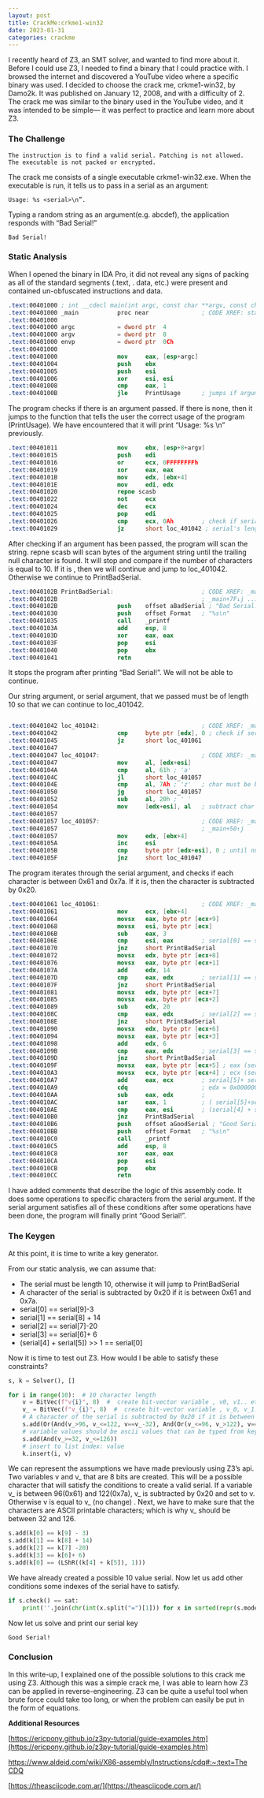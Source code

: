 ```yaml
---
layout: post
title: CrackMe:crkme1-win32
date: 2023-01-31
categories: crackme 
---
```


I recently heard of Z3, an SMT solver, and wanted to find more about it. Before I could use Z3, I needed to find a binary that I could practice with.  I browsed the internet and discovered a YouTube video where a specific binary was used. I decided to choose the crack me, crkme1-win32, by Damo2k. It was published on January 12, 2008, and with a difficulty of 2. The crack me was similar to the binary used in the YouTube video, and it was intended to be simple— it was perfect to practice and learn more about Z3.

### The Challenge

`The instruction is to find a valid serial. Patching is not allowed. The executable is not packed or encrypted.`

The crack me consists of a single executable crkme1-win32.exe. When the executable is run, it tells us to pass in a serial as an argument: 

```
Usage: %s <serial>\n”. 
```

Typing a random string  as an argument(e.g. abcdef), the application responds with “Bad Serial!”

```
Bad Serial!
```

### Static Analysis

When I opened the binary in IDA Pro, it did not reveal any signs of packing as all of the standard segments (.text, . data, etc.) were present and contained un-obfuscated instructions and data. 

```nasm
.text:00401000 ; int __cdecl main(int argc, const char **argv, const char **envp)
.text:00401000 _main           proc near               ; CODE XREF: start+AF↓p
.text:00401000
.text:00401000 argc            = dword ptr  4
.text:00401000 argv            = dword ptr  8
.text:00401000 envp            = dword ptr  0Ch
.text:00401000
.text:00401000                 mov     eax, [esp+argc]
.text:00401004                 push    ebx
.text:00401005                 push    esi
.text:00401006                 xor     esi, esi
.text:00401008                 cmp     eax, 1
.text:0040100B                 jle     PrintUsage      ; jumps if argument is not given
```

The program checks if there is an argument passed. If there is none, then it jumps  to the function that tells the user the correct usage of the program (PrintUsage). We have encountered  that it will print “Usage: %s <serial>\n” previously.

```nasm
.text:00401011                 mov     ebx, [esp+8+argv]
.text:00401015                 push    edi
.text:00401016                 or      ecx, 0FFFFFFFFh
.text:00401019                 xor     eax, eax
.text:0040101B                 mov     edx, [ebx+4]
.text:0040101E                 mov     edi, edx
.text:00401020                 repne scasb
.text:00401022                 not     ecx
.text:00401024                 dec     ecx
.text:00401025                 pop     edi
.text:00401026                 cmp     ecx, 0Ah        ; check if serial length is 10
.text:00401029                 jz      short loc_401042 ; serial's length must be 10 to continue
```

After checking if an argument has been passed, the program will scan the string.  repne scasb will scan bytes of the argument string until the trailing null character is found. It will stop and  compare if the number of characters is equal to 10.  If it is , then we will continue and jump to loc_401042.  Otherwise we continue to PrintBadSerial. 

```nasm
.text:0040102B PrintBadSerial:                         ; CODE XREF: _main+70↓j
.text:0040102B                                         ; _main+7F↓j ...
.text:0040102B                 push    offset aBadSerial ; "Bad Serial!"
.text:00401030                 push    offset Format   ; "%s\n"
.text:00401035                 call    _printf
.text:0040103A                 add     esp, 8
.text:0040103D                 xor     eax, eax
.text:0040103F                 pop     esi
.text:00401040                 pop     ebx
.text:00401041                 retn
```

It stops the program after printing “Bad Serial!”. We will not be able to continue.

Our string argument, or serial argument, that we passed must be of length 10 so that we can continue to loc_401042.

```nasm

.text:00401042 loc_401042:                             ; CODE XREF: _main+29↑j
.text:00401042                 cmp     byte ptr [edx], 0 ; check if serial is not equal to 0
.text:00401045                 jz      short loc_401061
.text:00401047
.text:00401047 loc_401047:                             ; CODE XREF: _main+5F↓j
.text:00401047                 mov     al, [edx+esi]
.text:0040104A                 cmp     al, 61h ; 'a'
.text:0040104C                 jl      short loc_401057
.text:0040104E                 cmp     al, 7Ah ; 'z'   ; char must be between 0x61 and 0x7a
.text:00401050                 jg      short loc_401057
.text:00401052                 sub     al, 20h ; ' '
.text:00401054                 mov     [edx+esi], al   ; subtract char by 0x20
.text:00401057
.text:00401057 loc_401057:                             ; CODE XREF: _main+4C↑j
.text:00401057                                         ; _main+50↑j
.text:00401057                 mov     edx, [ebx+4]
.text:0040105A                 inc     esi
.text:0040105B                 cmp     byte ptr [edx+esi], 0 ; until nullbyte
.text:0040105F                 jnz     short loc_401047
```

The program iterates through the serial argument, and checks if each character is between 0x61 and 0x7a. If it is, then the character is subtracted by 0x20.  

```nasm
.text:00401061 loc_401061:                             ; CODE XREF: _main+45↑j
.text:00401061                 mov     ecx, [ebx+4]
.text:00401064                 movsx   eax, byte ptr [ecx+9]
.text:00401068                 movsx   esi, byte ptr [ecx]
.text:0040106B                 sub     eax, 3
.text:0040106E                 cmp     esi, eax        ; serial[0] == serial[9]-3
.text:00401070                 jnz     short PrintBadSerial
.text:00401072                 movsx   edx, byte ptr [ecx+8]
.text:00401076                 movsx   eax, byte ptr [ecx+1]
.text:0040107A                 add     edx, 14
.text:0040107D                 cmp     eax, edx        ; serial[1] == serial[8] + 14
.text:0040107F                 jnz     short PrintBadSerial
.text:00401081                 movsx   edx, byte ptr [ecx+7]
.text:00401085                 movsx   eax, byte ptr [ecx+2]
.text:00401089                 sub     edx, 20
.text:0040108C                 cmp     eax, edx        ; serial[2] == serial[7]-20
.text:0040108E                 jnz     short PrintBadSerial
.text:00401090                 movsx   edx, byte ptr [ecx+6]
.text:00401094                 movsx   eax, byte ptr [ecx+3]
.text:00401098                 add     edx, 6
.text:0040109B                 cmp     eax, edx        ; serial[3] == serial[6]+ 6
.text:0040109D                 jnz     short PrintBadSerial
.text:0040109F                 movsx   eax, byte ptr [ecx+5] ; eax (serial[5])
.text:004010A3                 movsx   ecx, byte ptr [ecx+4] ; ecx (serial[4])
.text:004010A7                 add     eax, ecx        ; serial[5]+ serial[4
.text:004010A9                 cdq                     ; edx = 0x00000000
.text:004010AA                 sub     eax, edx        ; 
.text:004010AC                 sar     eax, 1          ; ( serial[5]+serial[4])  >> 1
.text:004010AE                 cmp     eax, esi        ; (serial[4] + serial[5]) >> 1 == serial[0] 
.text:004010B0                 jnz     PrintBadSerial
.text:004010B6                 push    offset aGoodSerial ; "Good Serial!"
.text:004010BB                 push    offset Format   ; "%s\n"
.text:004010C0                 call    _printf
.text:004010C5                 add     esp, 8
.text:004010C8                 xor     eax, eax
.text:004010CA                 pop     esi
.text:004010CB                 pop     ebx
.text:004010CC                 retn
```

I have added comments that describe the logic of this assembly code. It does some operations to specific characters from the serial argument. If the serial argument satisfies all of these conditions after some operations have been done, the program will finally print “Good Serial!”.   

### The Keygen

At this point, it is time to write a key generator.

From our static analysis, we can assume that:

- The serial must be length 10, otherwise it will jump to PrintBadSerial
- A character of the serial is subtracted by 0x20 if it is between 0x61 and 0x7a.
- serial[0] == serial[9]-3
- serial[1] == serial[8] + 14
- serial[2] == serial[7]-20
- serial[3] == serial[6]+ 6
- (serial[4] + serial[5]) >> 1 == serial[0]

Now it is time to test out Z3. How would I be able to satisfy these constraints?

```python
s, k = Solver(), []

for i in range(10):  # 10 character length 
    v = BitVec(f"v{i}", 8)  #  create bit-vector variable , v0, v1.. etc that is 8 bits 
    v_ = BitVec(f"v_{i}", 8)  #  create bit-vector variable , v_0, v_1.. etc that is 8 bits 
    # A character of the serial is subtracted by 0x20 if it is between 0x61 and 0x7a.
    s.add(Or(And(v_>96, v_<=122, v==v_-32), And(Or(v_<=96, v_>122), v==v_))) # subtract by 0x20  
    # variable values should be ascii values that can be typed from keyboard 
    s.add(And(v_>=32, v_<=126))
    # insert to list index: value 
    k.insert(i, v)
```

We can represent the assumptions we have made previously using Z3’s api. Two variables v and v_ that are 8 bits are created. This will be a possible character that will satisfy the conditions to create a valid serial.  If a variable v_ is between 96(0x61) and 122(0x7a),  v_ is subtracted by 0x20 and set to v. Otherwise v is equal to v_ (no change) . Next, we have to make sure that the characters are ASCII printable characters; which is why v_ should be between 32 and 126. 

```python
s.add(k[0] == k[9] - 3) 
s.add(k[1] == k[8] + 14)
s.add(k[2] == k[7] -20)
s.add(k[3] == k[6]+ 6)
s.add(k[0] == (LShR((k[4] + k[5]), 1)))
```

We have already created a possible 10 value serial. Now let us add other conditions some indexes of the serial have to satisfy. 

```python
if s.check() == sat:
    print(''.join(chr(int(x.split("=")[1])) for x in sorted(repr(s.model()).strip("[]").split(",\n "))[10:]))
```

Now let us solve and print our serial key

```
Good Serial!
```

### Conclusion

In this write-up, I explained one of the possible solutions to this crack me using Z3.  Although this was a simple crack me, I was able to learn how Z3 can be applied in reverse-engineering.  Z3 can be quite a useful tool when brute force could take too long, or when the problem can easily be put in the form of equations. 

**Additional Resources**

[https://ericpony.github.io/z3py-tutorial/guide-examples.htm](https://ericpony.github.io/z3py-tutorial/guide-examples.htm)

[https://www.aldeid.com/wiki/X86-assembly/Instructions/cdq#:~:text=The CDQ](https://www.aldeid.com/wiki/X86-assembly/Instructions/cdq#:~:text=The%20CDQ%20) 

[https://theasciicode.com.ar/](https://theasciicode.com.ar/)
